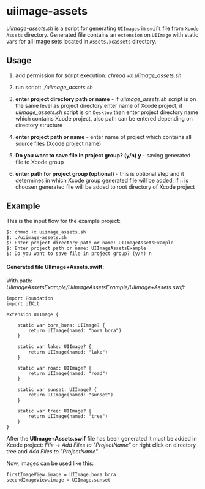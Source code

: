 # uiimage-assets
*uiimage-assets.sh* is a script for generating `UIImages` in `swift` file from `Xcode` `Assets` directory. Generated file contains an `extension` on `UIImage` with static `vars` for all image sets located in `Assets.xcassets` directory. 

## Usage
1. add permission for script execution: *chmod +x uiimage_assets.sh*

2. run script: *./uiimage_assets.sh*

3. **enter project directory path or name** - if *uiimage_assets.sh* script is on the same level as project directory enter name of Xcode project, if *uiimage_assets.sh* script is on `Desktop` than enter project directory name which contains Xcode project, also path can be entered depending on directory structure

4. **enter project path or name** - enter name of project which contains all source files (Xcode project name)

5. **Do you want to save file in project group? (y/n) y** - saving generated file to Xcode group

5. **enter path for project group (optional)** - this is optional step and it determines in which Xcode group generated file will be added, if `n` is choosen generated file will be added to root directory of Xcode project

## Example
This is the input flow for the example project:
```
$: chmod +x uiimage_assets.sh
$: ./uiimage-assets.sh
$: Enter project directory path or name: UIImageAssetsExample
$: Enter project path or name: UIImageAssetsExample
$: Do you want to save file in project group? (y/n) n
```
#### Generated file UIImage+Assets.swift:
With path: *UIImageAssetsExample/UIImageAssetsExample/UIImage+Assets.swift*
```
import Foundation
import UIKit

extension UIImage {

	static var bora_bora: UIImage? {
		return UIImage(named: "bora_bora")
	}

	static var lake: UIImage? {
		return UIImage(named: "lake")
	}

	static var road: UIImage? {
		return UIImage(named: "road")
	}

	static var sunset: UIImage? {
		return UIImage(named: "sunset")
	}

	static var tree: UIImage? {
		return UIImage(named: "tree")
	}
}
```
After the **UIImage+Assets.swif** file has been generated it must be added in Xcode project: *File -> Add Files to "ProjectName"* or right click on directory tree and *Add Files to "ProjectName"*.

Now, images can be used like this:
```
firstImageView.image = UIImage.bora_bora
secondImageView.image = UIImage.sunset
```
